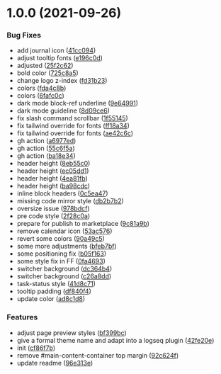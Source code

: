 # 1.0.0 (2021-09-26)


### Bug Fixes

* add journal icon ([41cc094](https://github.com/pengx17/logseq-laurel-theme/commit/41cc094218b333279173d996752608eb923490b0))
* adjust tooltip fonts ([e196c0d](https://github.com/pengx17/logseq-laurel-theme/commit/e196c0dc1304b5d0d4225851afc1bf7ff065d716))
* adjusted ([25f2c62](https://github.com/pengx17/logseq-laurel-theme/commit/25f2c62bc11a938b0bfa482b6521f9a5ce327dfd))
* bold color ([725c8a5](https://github.com/pengx17/logseq-laurel-theme/commit/725c8a570e5832688e6a7919ecc8320c7f0293f2))
* change logo z-index ([fd31b23](https://github.com/pengx17/logseq-laurel-theme/commit/fd31b23a0fae4e41e8a79b1543fac98a4f2506cb))
* colors ([fda4c8b](https://github.com/pengx17/logseq-laurel-theme/commit/fda4c8beab86c02a8982cc398a2ebcdce6690a0b))
* colors ([6fafc0c](https://github.com/pengx17/logseq-laurel-theme/commit/6fafc0ca20216869971466df15f48a32a765bfb9))
* dark mode block-ref underline ([9e64991](https://github.com/pengx17/logseq-laurel-theme/commit/9e64991b7b03d873896ce9d4f7172d8f78c80ef2))
* dark mode guideline ([8d09ce6](https://github.com/pengx17/logseq-laurel-theme/commit/8d09ce6a41b8014113c17ab9b5e74db2cf2790c3))
* fix slash command scrollbar ([1f55145](https://github.com/pengx17/logseq-laurel-theme/commit/1f55145e09f9f9b2c897f309e6349dd6be5fd57f))
* fix tailwind override for fonts ([ff18a34](https://github.com/pengx17/logseq-laurel-theme/commit/ff18a34dde635191a858ae4607421de529fd2cea))
* fix tailwind override for fonts ([ae42c6c](https://github.com/pengx17/logseq-laurel-theme/commit/ae42c6c946a899d94250dc94381bb385b9bc0f08))
* gh action ([a6977ed](https://github.com/pengx17/logseq-laurel-theme/commit/a6977edb5ab4fcf3b4198e008def29ac68560491))
* gh action ([55c6f5a](https://github.com/pengx17/logseq-laurel-theme/commit/55c6f5ab4a09062a09a1ac91edd3c50f42dce93d))
* gh action ([ba18e34](https://github.com/pengx17/logseq-laurel-theme/commit/ba18e34ee0c3673e18d1955462dd882e982e31d4))
* header height ([8eb55c0](https://github.com/pengx17/logseq-laurel-theme/commit/8eb55c01fdfc28bd4b4147c9e416e6596b9b3b62))
* header height ([ec05dd1](https://github.com/pengx17/logseq-laurel-theme/commit/ec05dd13a3d8fa22e5d11d529c88f7388e5bd1f4))
* header height ([4ea81fb](https://github.com/pengx17/logseq-laurel-theme/commit/4ea81fb4a152c28fed03d03b34861de0cd526a65))
* header height ([ba98cdc](https://github.com/pengx17/logseq-laurel-theme/commit/ba98cdc87809e97a5008fd85d7172ca5cb45e8bc))
* inline block headers ([0c5ea47](https://github.com/pengx17/logseq-laurel-theme/commit/0c5ea4782ae9d02485fd492640aec2058bfc69fe))
* missing code mirror style ([db2b7b2](https://github.com/pengx17/logseq-laurel-theme/commit/db2b7b2d1ab7591d7371794b92a2c20fd9543f31))
* oversize issue ([978bdcf](https://github.com/pengx17/logseq-laurel-theme/commit/978bdcfaffc4ab94a7a1bdb369501cb0ce3f1c41))
* pre code style ([2f28c0a](https://github.com/pengx17/logseq-laurel-theme/commit/2f28c0a58d694d71143ce266f9af28bf5a9e449f))
* prepare for publish to marketplace ([9c81a9b](https://github.com/pengx17/logseq-laurel-theme/commit/9c81a9b315bb12c41645976ada388b7d18497df2))
* remove calendar icon ([53ac576](https://github.com/pengx17/logseq-laurel-theme/commit/53ac5762effee848e944a058296a29cb8819269a))
* revert some colors ([90a49c5](https://github.com/pengx17/logseq-laurel-theme/commit/90a49c5ea4f329c69fdc0ea82241f013267683f0))
* some more adjustments ([bfeb7bf](https://github.com/pengx17/logseq-laurel-theme/commit/bfeb7bf8ec7125d31b88411dffc4d8ea151b0b78))
* some positioning fix ([b05f163](https://github.com/pengx17/logseq-laurel-theme/commit/b05f1634575cf8eabe2af465d281d01f3285dd60))
* some style fix in FF ([0fa4693](https://github.com/pengx17/logseq-laurel-theme/commit/0fa46936863c2bfdb0ba97dc9338bf65d32b2707))
* switcher background ([dc364b4](https://github.com/pengx17/logseq-laurel-theme/commit/dc364b47efc1ea14b24b425a1c4464380b796c90))
* switcher background ([c26a8dd](https://github.com/pengx17/logseq-laurel-theme/commit/c26a8dd6c0175af3e85713f8fb753c5b21c7d82c))
* task-status style ([41d8c71](https://github.com/pengx17/logseq-laurel-theme/commit/41d8c711d5cfc2d280ad113d9db85d0a79fb9583))
* tooltip padding ([df840f4](https://github.com/pengx17/logseq-laurel-theme/commit/df840f4cdda7bce14b5c7c0b6a18b97437b6603c))
* update color ([ad8c1d8](https://github.com/pengx17/logseq-laurel-theme/commit/ad8c1d832f76053d457373532daef6a3dbd1d78d))


### Features

* adjust page preview styles ([bf399bc](https://github.com/pengx17/logseq-laurel-theme/commit/bf399bcf0f3de76d22954a9d4159e27fe85017d6))
* give a formal theme name and adapt into a logseq plugin ([42fe20e](https://github.com/pengx17/logseq-laurel-theme/commit/42fe20edcf94ab41976035d6211d8f66e787fe14))
* init ([cf86f7b](https://github.com/pengx17/logseq-laurel-theme/commit/cf86f7b7fd4668ae2772f67cd6fd9b2e6c4bc3cf))
* remove #main-content-container top margin ([92c624f](https://github.com/pengx17/logseq-laurel-theme/commit/92c624f5a06cbad5e2893b97bc4bf71a8bfc8f42))
* update readme ([96e313e](https://github.com/pengx17/logseq-laurel-theme/commit/96e313ef0bc32f6980c1d882f7940a4b95aac60d))
